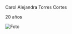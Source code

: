 Carol Alejandra Torres Cortes

20 años

![Foto](https://cdn.discordapp.com/attachments/1055528292486225961/1280677992904917125/IMG-20240730-WA0028.jpg?ex=66d8f3d3&is=66d7a253&hm=b81ad52f037caa2105a2d94b03a40836672f43548934530595979710390af47a&)